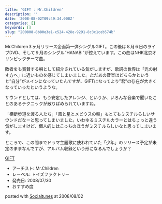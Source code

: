 ```yaml
---
title: 'GIFT : Mr.Children'
description: ''
date: '2008-08-02T09:49:34.000Z'
categories: []
keywords: []
slug: "200808-8b80e3e1-c524-428e-9291-8c3c1ceb574b"
---
```

Mr.Children３ヶ月リリース企画第一弾シングルGIFT。この後は８月６日のライブDVD、そして９月のシングル”HANABI”が控えています。この曲はNHK北京オリンピックテーマ曲。

敗者をも賞賛する唄として紹介されている気がしますが、歌詞の世界は「光の射す方へ」に近いものを感じてしまいました。ただあの音楽はどちらかというと”自分”がメインになっていたんですが、GIFTになってより”君”の存在が大きくなっていったというような。

サウンドとしては、もう安定したアレンジ、というか、いろんな音楽で聞いたことのあるテクニックが散りばめられていますね。

「横断歩道を渡る人たち」「風と星とメビウスの輪」もとてもミスチルらしいサウンドだなーと思ってしまいました。いわゆるミスチルカラーとはちょっと違う気がしますけど、個人的にはこっちのほうがミスチルらしいなと思ってしまいます。

ところで、この間までドラマ主題歌に使われていた「少年」のリリース予定が未定のままなんですが、アルバム収録という形になるんでしょうか？

[GIFT](http://www.amazon.co.jp/exec/obidos/ASIN/B001AXVWZ8/qli-22/ref=nosim "GIFT")

*   アーチスト: Mr.Children
*   レーベル: トイズファクトリー
*   発売日: 2008/07/30
*   おすすめ度

posted with [Socialtunes](http://socialtunes.net) at 2008/08/02